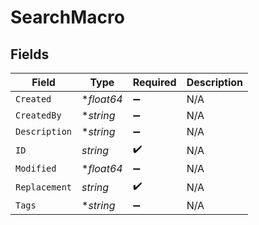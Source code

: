 # SearchMacro


## Fields

| Field              | Type               | Required           | Description        |
| ------------------ | ------------------ | ------------------ | ------------------ |
| `Created`          | **float64*         | :heavy_minus_sign: | N/A                |
| `CreatedBy`        | **string*          | :heavy_minus_sign: | N/A                |
| `Description`      | **string*          | :heavy_minus_sign: | N/A                |
| `ID`               | *string*           | :heavy_check_mark: | N/A                |
| `Modified`         | **float64*         | :heavy_minus_sign: | N/A                |
| `Replacement`      | *string*           | :heavy_check_mark: | N/A                |
| `Tags`             | **string*          | :heavy_minus_sign: | N/A                |